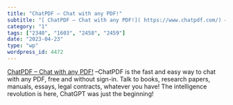 ```yaml
---
title: "ChatPDF – Chat with any PDF!"
subtitle: "[ ChatPDF – Chat with any PDF!]( https://www.chatpdf.com/) –ChatPDF is the fast and easy way to chat..."
category: "1"
tags: ["2340", "1603", "2458", "2459"]
date: "2023-04-23"
type: "wp"
wordpress_id: 4472
---
```

[ ChatPDF – Chat with any PDF!]( https://www.chatpdf.com/) –ChatPDF is the fast and easy way to chat with any PDF, free and without sign-in. Talk to books, research papers, manuals, essays, legal contracts, whatever you have! The intelligence revolution is here, ChatGPT was just the beginning!